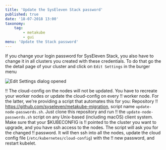 ```yaml
---
title: 'Update the SysEleven Stack password'
published: true
date: '18-07-2018 13:00'
taxonomy:
    tag:
        - metakube
        - gui
menu: 'Update the Stack password'
---
```


If you change your login password for SysEleven Stack, you also have to change it in all clusters you created with these credentials.
To do that go the the detail page of your cluster and click on `Edit Settings` in the burger menu

![Edit Settings dialog opened](image_edit-settings_01.png)

!! The cloud-config on the nodes will not be updated. You have to recreate your worker nodes or update the cloud-config on every
!! worker node. For the latter, we're providing a script that automates this for you: Repository
!! <https://github.com/syseleven/metakube-migration>, script name `update-node-passwords.sh`. Just clone this repository and run
!! the `update-node-passwords.sh` script on any Unix-based (including macOS) client system. Make sure that your $KUBECONFIG is
!! pointed to the cluster you want to upgrade, and you have ssh access to the nodes. The script will ask you for the changed
!! password. It will then ssh into all the nodes, update the cloud config file (`/etc/kubernetes/cloud-config`) with the
!! new password, and restart kubelet.
